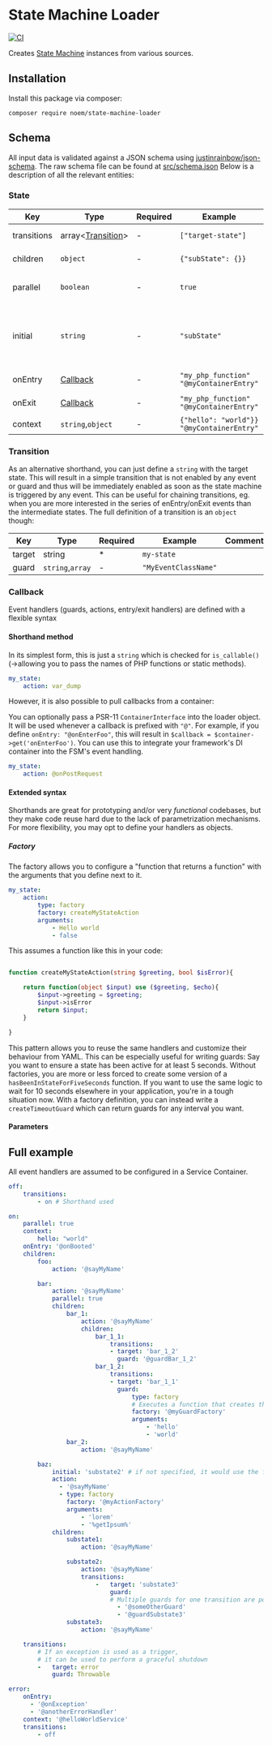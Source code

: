 # State Machine Loader

[![CI](https://github.com/NoemPHP/state-machine-loader/actions/workflows/ci.yml/badge.svg)](https://github.com/NoemPHP/state-machine-loader/actions/workflows/ci.yml)

Creates [State Machine](https://noemphp.github.io/state-machine/) instances from various sources.

## Installation

Install this package via composer:

`composer require noem/state-machine-loader`

## Schema

All input data is validated against a JSON schema
using [justinrainbow/json-schema](https://github.com/justinrainbow/json-schema). The raw schema file can be found
at [src/schema.json](https://github.com/NoemPHP/state-machine-loader/blob/master/src/schema.json)
Below is a description of all the relevant entities:

### State

| Key         | Type                             | Required | Example                                        | Comment                                                                                                                            |
|-------------|----------------------------------|---------|------------------------------------------------|------------------------------------------------------------------------------------------------------------------------------------|
| transitions | array<[Transition](#transition)> | -       | `["target-state"]`                             | Define which states can be reached from this state                                                                                 |
| children    | `object`                         | -       | `{"subState": {}}`                             | `Dictionary<string,State>`. Recursion                                                                                              |
| parallel    | `boolean`                        | -       | `true`                                         | Flag this state as parallel.<br>All of its children will be active at the same time                                                |
| initial     | `string`                         | -       | `"subState"`                                   | Only used for hierarchical states.<br>Determines which child state is initially active.<br> Defaults to the first child if omitted |
| onEntry     | [Callback](#callback)            | -       | `"my_php_function"`<br>`"@myContainerEntry"`   | An action to run when this state is entered.                                                                                       |
| onExit      | [Callback](#callback)            | -       | `"my_php_function"`<br>`"@myContainerEntry"`   | An action to run when this state is exited.                                                                                        |
| context     | `string`,`object`                | - | `{"hello": "world"}}`<br>`"@myContainerEntry"` | Initial context data.                                                                                                              |

### Transition

As an alternative shorthand, you can just define a `string` with the target state. This will result in a simple
transition that is not enabled by any event or guard and thus will be immediately enabled as soon as the state machine
is triggered by any event. This can be useful for chaining transitions, eg. when you are more interested in the series
of enEntry/onExit events than the intermediate states. The full definition of a transition is an `object` though:

|Key| Type             |Required|Example|Comment  |
|---|------------------|---|---|---|
|target| string           | * | `my-state` |   |
|guard| `string`,`array` | - |`"MyEventClassName"`|   |

### Callback

Event handlers (guards, actions, entry/exit handlers) are defined with a flexible syntax

#### Shorthand method
In its simplest form, this is just a `string` which is checked for `is_callable()` (->allowing you to pass the names of PHP
functions or static methods). 

```yaml
my_state:
    action: var_dump
```

However, it is also possible to pull callbacks from a container:

You can optionally pass a PSR-11 `ContainerInterface` into the loader object. It will be used whenever a callback is
prefixed with `"@"`. For example, if you define `onEntry: "@onEnterFoo"`, this will result
in `$callback = $container->get('onEnterFoo')`. You can use this to integrate your framework's DI container into the
FSM's event handling.

```yaml
my_state:
    action: @onPostRequest
```

#### Extended syntax

Shorthands are great for prototyping and/or very *functional* codebases, 
but they make code reuse hard due to the lack of parametrization mechanisms. For more flexibility, you may opt to define
your handlers as objects.

##### Factory

The factory allows you to configure a "function that returns a function" with the arguments that you define next to it.

```yaml
my_state:
    action:
        type: factory
        factory: createMyStateAction
        arguments:
            - Hello world
            - false
```

This assumes a function like this in your code:

```php

function createMyStateAction(string $greeting, bool $isError){

    return function(object $input) use ($greeting, $echo){
        $input->greeting = $greeting;
        $input->isError
        return $input;
    }

}

```
This pattern allows you to reuse the same handlers and customize their behaviour from YAML. This can be especially useful
for writing guards: Say you want to ensure a state has been active for at least 5 seconds. Without factories, 
you are more or less forced to create some version of a `hasBeenInStateForFiveSeconds` function. 
If you want to use the same logic to wait for 10 seconds elsewhere in your application, you're in a tough situation now.
With a factory definition, you can instead write a `createTimeoutGuard` which can return guards for any interval you want.

#### Parameters
 

## Full example

All event handlers are assumed to be configured in a Service Container.

<!-- EXAMPLE -->

```yaml
off:
    transitions:
        - on # Shorthand used

on:
    parallel: true
    context:
        hello: "world"
    onEntry: '@onBooted'
    children:
        foo:
            action: '@sayMyName'

        bar:
            action: '@sayMyName'
            parallel: true
            children:
                bar_1:
                    action: '@sayMyName'
                    children:
                        bar_1_1:
                            transitions:
                            - target: 'bar_1_2'
                              guard: '@guardBar_1_2' 
                        bar_1_2:
                            transitions:
                            - target: 'bar_1_1'
                              guard: 
                                  type: factory
                                  # Executes a function that creates the actual guard based on the given parameters
                                  factory: '@myGuardFactory'
                                  arguments:
                                      - 'hello'
                                      - 'world'
                bar_2:
                    action: '@sayMyName'

        baz:
            initial: 'substate2' # if not specified, it would use the first child, 'substate1'
            action: 
              - '@sayMyName'
              - type: factory
                factory: '@myActionFactory'
                arguments:
                    - 'lorem'
                    - '%getIpsum%'
            children:
                substate1:
                    action: '@sayMyName'

                substate2:
                    action: '@sayMyName'
                    transitions:
                        -   target: 'substate3'
                            guard: 
                            # Multiple guards for one transition are possible. Any of them can allow the transition
                              - '@someOtherGuard'
                              - '@guardSubstate3'
                substate3:
                    action: '@sayMyName'

    transitions:
        # If an exception is used as a trigger,
        # it can be used to perform a graceful shutdown
        -   target: error
            guard: Throwable

error:
    onEntry: 
      - '@onException'
      - '@anotherErrorHandler'
    context: '@helloWorldService'
    transitions:
        - off
```

<!-- EXAMPLE -->
